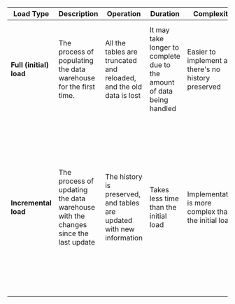 |Load Type|Description|Operation|Duration|Complexity|Best used|
|---|---|---|---|---|---|
|**Full (initial) load**|The process of populating the data warehouse for the first time.|All the tables are truncated and reloaded, and the old data is lost|It may take longer to complete due to the amount of data being handled|Easier to implement as there's no history preserved|This method is typically used when setting up a new data warehouse, or when a complete refresh of the data is required|
|**Incremental load**|The process of updating the data warehouse with the changes since the last update|The history is preserved, and tables are updated with new information|Takes less time than the initial load|Implementation is more complex than the initial load|This method is commonly used for regular updates to the data warehouse, such as daily or hourly updates. It requires mechanisms to track changes in the source data since the last load.|
